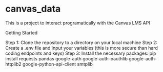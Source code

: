 # canvas_data
This is a project to interact programatically with the Canvas LMS API

Getting Started

Step 1: Clone the repository to a directory on your local machine
Step 2: Create a .env file and input your variables (this is more secure than hard coding endpoints and keys)
Step 3: Install the necessary packages: pip install requests pandas google-auth google-auth-oauthlib google-auth-httplib2 google-python-api-client smtplib
